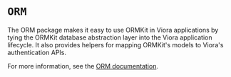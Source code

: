 # ``ORM``

The ORM package makes it easy to use ORMKit in Viora applications by tying the ORMKit database abstraction layer into the Viora application lifecycle. It also provides helpers for mapping ORMKit's models to Viora's authentication APIs.

For more information, see the [ORM documentation](https://docs.vapor.codes/fluent/overview/).
